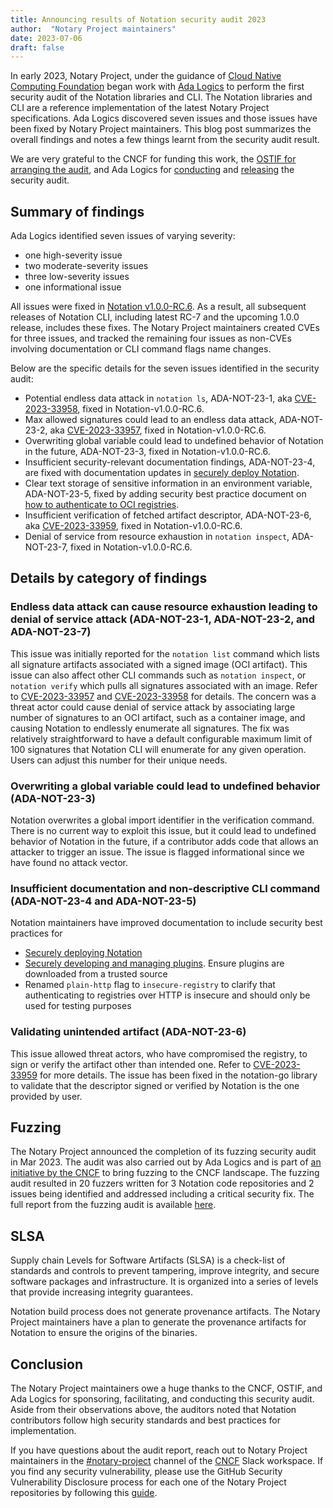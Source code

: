 ```yaml
---
title: Announcing results of Notation security audit 2023
author:  "Notary Project maintainers"
date: 2023-07-06
draft: false
---
```


In early 2023, Notary Project, under the guidance of [Cloud Native Computing Foundation](https://cncf.io/) began work with [Ada Logics](https://adalogics.com/) to perform the first security audit of the Notation libraries and CLI. The Notation libraries and CLI are a reference implementation of the latest Notary Project specifications. Ada Logics discovered seven issues and those issues have been fixed by Notary Project maintainers. This blog post summarizes the overall findings and notes a few things learnt from the security audit result.
 
We are very grateful to the CNCF for funding this work, the [OSTIF for arranging the audit](http://ostif.org/ostifs-security-audit-of-notation-duly-noted/), and Ada Logics for [conducting](https://adalogics.com/blog/notation-security-audit-2023) and [releasing](https://github.com/notaryproject/notaryproject/blob/main/security/reports/audit/ADA-notation-security-audit-23.pdf) the security audit.
 
## Summary of findings
 
Ada Logics identified seven issues of varying severity:
- one high-severity issue
- two moderate-severity issues
- three low-severity issues
- one informational issue 

All issues were fixed in [Notation v1.0.0-RC.6](https://notaryproject.dev/blog/2023/announcing-notation-rc6/). As a result, all subsequent releases of Notation CLI, including latest RC-7 and the upcoming 1.0.0 release, includes these fixes. The Notary Project maintainers created CVEs for three issues, and tracked the remaining four issues as non-CVEs involving documentation or CLI command flags name changes.

Below are the specific details for the seven issues identified in the security audit:

* Potential endless data attack in `notation ls`, ADA-NOT-23-1, aka [CVE-2023-33958](https://github.com/notaryproject/notation/security/advisories/GHSA-rvrx-rrwh-r9p6), fixed in Notation-v1.0.0-RC.6.
* Max allowed signatures could lead to an endless data attack, ADA-NOT-23-2, aka [CVE-2023-33957](https://github.com/notaryproject/notation/security/advisories/GHSA-9m3v-v4r5-ppx7), fixed in Notation-v1.0.0-RC.6.
* Overwriting global variable could lead to undefined behavior of Notation in the future, ADA-NOT-23-3, fixed in Notation-v1.0.0-RC.6.
* Insufficient security-relevant documentation findings, ADA-NOT-23-4, are fixed with documentation updates in [securely deploy Notation](/docs/user-guides/secure-deployment/). 
* Clear text storage of sensitive information in an environment variable, ADA-NOT-23-5, fixed by adding security best practice document on [how to authenticate to OCI registries](/docs/user-guides/how-to/registry-authentication/).
* Insufficient verification of fetched artifact descriptor, ADA-NOT-23-6, aka [CVE-2023-33959](https://github.com/notaryproject/notation-go/security/advisories/GHSA-xhg5-42rf-296r), fixed in Notation-v1.0.0-RC.6.
* Denial of service from resource exhaustion in `notation inspect`, ADA-NOT-23-7, fixed in Notation-v1.0.0-RC.6.
 
## Details by category of findings
 
### Endless data attack can cause resource exhaustion leading to denial of service attack (ADA-NOT-23-1, ADA-NOT-23-2, and ADA-NOT-23-7)

This issue was initially reported for the `notation list` command which lists all signature artifacts associated with a signed image (OCI artifact). This issue can also affect other CLI commands such as `notation inspect`, or `notation verify` which pulls all signatures associated with an image. Refer to [CVE-2023-33957](https://github.com/notaryproject/notation/security/advisories/GHSA-9m3v-v4r5-ppx7) and [CVE-2023-33958](https://github.com/notaryproject/notation/security/advisories/GHSA-rvrx-rrwh-r9p6) for details. The concern was a threat actor could cause denial of service attack by associating large number of signatures to an OCI artifact, such as a container image, and causing Notation to endlessly enumerate all signatures. The fix was relatively straightforward to have a default configurable maximum limit of 100 signatures that Notation CLI will enumerate for any given operation. Users can adjust this number for their unique needs.

### Overwriting a global variable could lead to undefined behavior (ADA-NOT-23-3)

Notation overwrites a global import identifier in the verification command. There is no current way to exploit this issue, but it could lead to undefined behavior of Notation in the future, if a contributor adds code that allows an attacker to trigger an issue. The issue is flagged informational since we have found no attack vector.
 
### Insufficient documentation and non-descriptive CLI command (ADA-NOT-23-4 and ADA-NOT-23-5)

Notation maintainers have improved documentation to include security best practices for
- [Securely deploying Notation](/docs/user-guides/secure-deployment/)
- [Securely developing and managing plugins](/docs/developer-guides/secure-plugin-development/). Ensure plugins are downloaded from a trusted source
- Renamed `plain-http` flag to `insecure-registry` to clarify that authenticating to registries over HTTP is insecure and should only be used for testing purposes 
 
### Validating unintended artifact (ADA-NOT-23-6)

This issue allowed threat actors, who have compromised the registry, to sign or verify the artifact other than intended one. Refer to [CVE-2023-33959](https://github.com/notaryproject/notation-go/security/advisories/GHSA-xhg5-42rf-296r) for more details. The issue has been fixed in the notation-go library to validate that the descriptor signed or verified by Notation is the one provided by user.

## Fuzzing

The Notary Project announced the completion of its fuzzing security audit in Mar 2023. The audit was also carried out by Ada Logics and is part of [an initiative by the CNCF](https://www.cncf.io/blog/2022/06/28/improving-security-by-fuzzing-the-cncf-landscape/) to bring fuzzing to the CNCF landscape. The fuzzing audit resulted in 20 fuzzers written for 3 Notation code repositories and 2 issues being identified and addressed including a critical security fix. The full report from the fuzzing audit is available [here](https://github.com/notaryproject/notaryproject/tree/main/security/reports/fuzzing/ADA-fuzzing-audit-22-23.pdf).
 
## SLSA

Supply chain Levels for Software Artifacts (SLSA) is a check-list of standards and controls to prevent tampering, improve integrity, and secure software packages and infrastructure. It is organized into a series of levels that provide increasing integrity guarantees.

Notation build process does not generate provenance artifacts. The Notary Project maintainers have a plan to generate the provenance artifacts for Notation to ensure the origins of the binaries.

## Conclusion
 
The Notary Project maintainers owe a huge thanks to the CNCF, OSTIF, and Ada Logics for sponsoring, facilitating, and conducting this security audit. Aside from their observations above, the auditors noted that Notation contributors follow high security standards and best practices for implementation.

If you have questions about the audit report, reach out to Notary Project maintainers in the [#notary-project](https://cloud-native.slack.com/messages/notary-project/) channel of the [CNCF](https://slack.cncf.io/) Slack workspace. If you find any security vulnerability, please use the GitHub Security Vulnerability Disclosure process for each one of the Notary Project repositories by following this [guide](https://github.com/notaryproject/.github/blob/main/SECURITY.md#reporting-a-vulnerability).